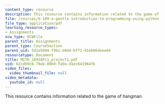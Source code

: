 ```yaml
---
content_type: resource
description: This resource contains information related to the game of hangman.
file: /courses/6-189-a-gentle-introduction-to-programming-using-python-january-iap-2011/b2cd69c679ab80b0fa9ad1ec641964fb_MIT6_189IAP11_project1.pdf
file_type: application/pdf
learning_resource_types:
- Assignments
ocw_type: OCWFile
parent_title: Assignments
parent_type: CourseSection
parent_uid: 5d1a5094-f9b1-d4d4-bff1-91eb06deeed4
resourcetype: Document
title: MIT6_189IAP11_project1.pdf
uid: b2cd69c6-79ab-80b0-fa9a-d1ec641964fb
video_files:
  video_thumbnail_file: null
video_metadata:
  youtube_id: null
---
```

This resource contains information related to the game of hangman.